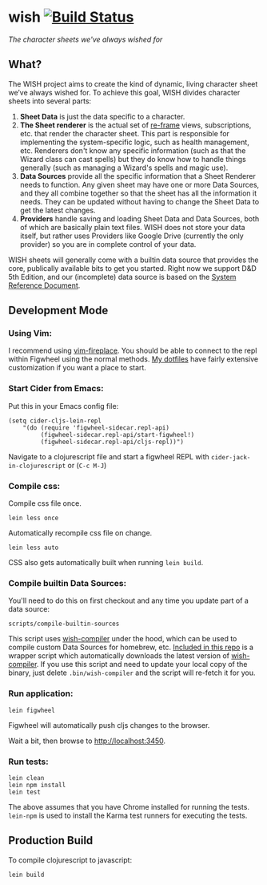 # wish [![Build Status](http://img.shields.io/travis/dhleong/wish.svg?style=flat)](https://travis-ci.org/dhleong/wish)

*The character sheets we've always wished for*

## What?

The WISH project aims to create the kind of dynamic, living character
sheet we’ve always wished for. To achieve this goal, WISH divides
character sheets into several parts:

1. **Sheet Data** is just the data specific to a character.
2. **The Sheet renderer** is the actual set of [re-frame][1] views,
subscriptions, etc. that render the character sheet. This part is
responsible for implementing the system-specific logic, such as
health management, etc. Renderers don't know any specific information
(such as that the Wizard class can cast spells) but they do know
how to handle things generally (such as managing a Wizard's spells
and magic use).
3. **Data Sources** provide all the specific information that a Sheet
Renderer needs to function. Any given sheet may have one or more
Data Sources, and they all combine together so that the sheet has
all the information it needs. They can be updated without having to
change the Sheet Data to get the latest changes.
4. **Providers** handle saving and loading Sheet Data and Data Sources,
both of which are basically plain text files. WISH does not store your
data itself, but rather uses Providers like Google Drive (currently the
only provider) so you are in complete control of your data.

WISH sheets will generally come with a builtin data source that provides
the core, publically available bits to get you started. Right now we
support D&D 5th Edition, and our (incomplete) data source is based on
the [System Reference Document][5].

## Development Mode

### Using Vim:

I recommend using [vim-fireplace][2]. You should be able to connect
to the repl within Figwheel using the normal methods. [My dotfiles][3]
have fairly extensive customization if you want a place to start.

### Start Cider from Emacs:

Put this in your Emacs config file:

```
(setq cider-cljs-lein-repl
	"(do (require 'figwheel-sidecar.repl-api)
         (figwheel-sidecar.repl-api/start-figwheel!)
         (figwheel-sidecar.repl-api/cljs-repl))")
```

Navigate to a clojurescript file and start a figwheel REPL with `cider-jack-in-clojurescript` or (`C-c M-J`)

### Compile css:

Compile css file once.

```
lein less once
```

Automatically recompile css file on change.

```
lein less auto
```

CSS also gets automatically built when running `lein build`.

### Compile builtin Data Sources:

You'll need to do this on first checkout and any time you update part of a data source:

```
scripts/compile-builtin-sources
```

This script uses [wish-compiler][4] under the hood, which can be used to compile custom Data Sources for homebrew, etc. [Included in this repo][6] is a wrapper script which automatically downloads the latest version of [wish-compiler][4]. If you use this script and need to update your local copy of the binary, just delete `.bin/wish-compiler` and the script will re-fetch it for you.

### Run application:

```
lein figwheel
```

Figwheel will automatically push cljs changes to the browser.

Wait a bit, then browse to [http://localhost:3450](http://localhost:3450).

### Run tests:

```
lein clean
lein npm install
lein test
```

The above assumes that you have Chrome installed for running the tests. `lein-npm` is used to install the Karma test runners for executing the tests.

## Production Build


To compile clojurescript to javascript:

```
lein build
```

[1]: https://github.com/Day8/re-frame
[2]: https://github.com/tpope/vim-fireplace
[3]: https://github.com/dhleong/dots/blob/master/.vim/ftplugin/clojure.vim
[4]: https://github.com/dhleong/wish-compiler
[5]: http://dnd.wizards.com/articles/features/systems-reference-document-srd
[6]: https://github.com/dhleong/wish/blob/master/scripts/wish-compiler
